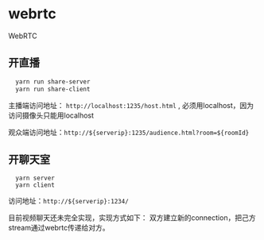# webrtc
WebRTC


## 开直播
```bash
  yarn run share-server
  yarn run share-client
```
主播端访问地址： `http://localhost:1235/host.html` , 必须用localhost，因为访问摄像头只能用localhost

观众端访问地址：`http://${serverip}:1235/audience.html?room=${roomId}`

## 开聊天室

```
  yarn server
  yarn client
```

访问地址：`http://${serverip}:1234/`

目前视频聊天还未完全实现，实现方式如下：
双方建立新的connection，把己方stream通过webrtc传递给对方。

